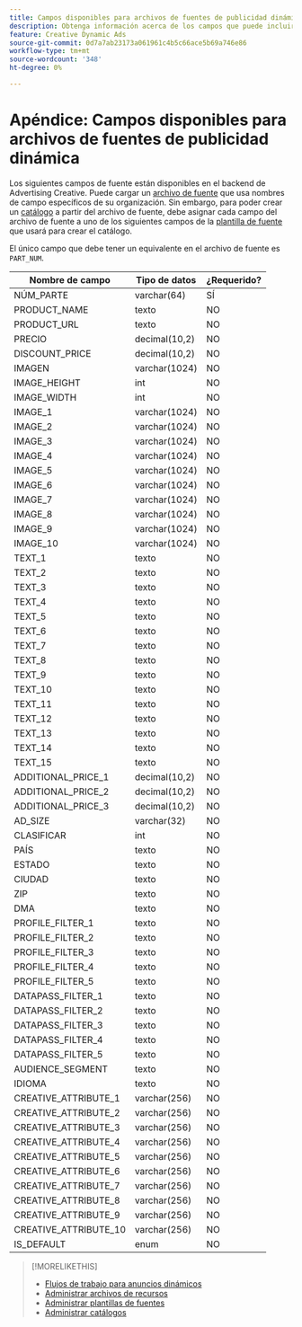 ```yaml
---
title: Campos disponibles para archivos de fuentes de publicidad dinámica
description: Obtenga información acerca de los campos que puede incluir en los archivos de fuente que utiliza para crear anuncios dinámicos.
feature: Creative Dynamic Ads
source-git-commit: 0d7a7ab23173a061961c4b5c66ace5b69a746e86
workflow-type: tm+mt
source-wordcount: '348'
ht-degree: 0%

---
```


# Apéndice: Campos disponibles para archivos de fuentes de publicidad dinámica

Los siguientes campos de fuente están disponibles en el backend de Advertising Creative. Puede cargar un [archivo de fuente](/help/creative/feeds/asset-manage.md) que usa nombres de campo específicos de su organización. Sin embargo, para poder crear un [catálogo](/help/creative/feeds/catalog-manage.md) a partir del archivo de fuente, debe asignar cada campo del archivo de fuente a uno de los siguientes campos de la [plantilla de fuente](/help/creative/feeds/feed-template-manage.md) que usará para crear el catálogo.

El único campo que debe tener un equivalente en el archivo de fuente es `PART_NUM`.

<!-- Questions:

What are these?
Rank
PROFILE_FILTER fields



Do geo fields need be populated as follows:
Country: 2 Letter country code (example: US)
State: state code_2 letter country code (example: CA_US)
City: City name_State code_2 letter country code (example: San Jose_CA_US)
DMA: DMA _2 letter country code (example: 201_US)
Zipcode: Zip code_2 letter country code (example: 94086_US)


TRUE?   GEO fields(Country/State/City/DMA/Zip), UT fields (UT1/UT2/UT3/UT4/UT5) [do we have an equivalent now?], Filtering fields(F1/F2/F3/F4/F5) can have comma separated values. We can have upto 2K characters.

TRUE FOR CSV AND TSV? character encoding on text format files should be UTF-8 -- If yes, then add that with feed file requirements.

-->

| Nombre de campo | Tipo de datos | ¿Requerido? |
|------------|-----------|-----------|
| NÚM_PARTE | varchar(64) | SÍ |
| PRODUCT_NAME | texto | NO |
| PRODUCT_URL | texto | NO |
| PRECIO | decimal(10,2) | NO |
| DISCOUNT_PRICE | decimal(10,2) | NO |
| IMAGEN | varchar(1024) | NO |
| IMAGE_HEIGHT | int | NO |
| IMAGE_WIDTH | int | NO |
| IMAGE_1 | varchar(1024) | NO |
| IMAGE_2 | varchar(1024) | NO |
| IMAGE_3 | varchar(1024) | NO |
| IMAGE_4 | varchar(1024) | NO |
| IMAGE_5 | varchar(1024) | NO |
| IMAGE_6 | varchar(1024) | NO |
| IMAGE_7 | varchar(1024) | NO |
| IMAGE_8 | varchar(1024) | NO |
| IMAGE_9 | varchar(1024) | NO |
| IMAGE_10 | varchar(1024) | NO |
| TEXT_1 | texto | NO |
| TEXT_2 | texto | NO |
| TEXT_3 | texto | NO |
| TEXT_4 | texto | NO |
| TEXT_5 | texto | NO |
| TEXT_6 | texto | NO |
| TEXT_7 | texto | NO |
| TEXT_8 | texto | NO |
| TEXT_9 | texto | NO |
| TEXT_10 | texto | NO |
| TEXT_11 | texto | NO |
| TEXT_12 | texto | NO |
| TEXT_13 | texto | NO |
| TEXT_14 | texto | NO |
| TEXT_15 | texto | NO |
| ADDITIONAL_PRICE_1 | decimal(10,2) | NO |
| ADDITIONAL_PRICE_2 | decimal(10,2) | NO |
| ADDITIONAL_PRICE_3 | decimal(10,2) | NO |
| AD_SIZE | varchar(32) | NO |
| CLASIFICAR | int | NO |
| PAÍS | texto | NO |
| ESTADO | texto | NO |
| CIUDAD | texto | NO |
| ZIP | texto | NO |
| DMA | texto | NO |
| PROFILE_FILTER_1 | texto | NO |
| PROFILE_FILTER_2 | texto | NO |
| PROFILE_FILTER_3 | texto | NO |
| PROFILE_FILTER_4 | texto | NO |
| PROFILE_FILTER_5 | texto | NO |
| DATAPASS_FILTER_1 | texto | NO |
| DATAPASS_FILTER_2 | texto | NO |
| DATAPASS_FILTER_3 | texto | NO |
| DATAPASS_FILTER_4 | texto | NO |
| DATAPASS_FILTER_5 | texto | NO |
| AUDIENCE_SEGMENT | texto | NO |
| IDIOMA | texto | NO |
| CREATIVE_ATTRIBUTE_1 | varchar(256) | NO |
| CREATIVE_ATTRIBUTE_2 | varchar(256) | NO |
| CREATIVE_ATTRIBUTE_3 | varchar(256) | NO |
| CREATIVE_ATTRIBUTE_4 | varchar(256) | NO |
| CREATIVE_ATTRIBUTE_5 | varchar(256) | NO |
| CREATIVE_ATTRIBUTE_6 | varchar(256) | NO |
| CREATIVE_ATTRIBUTE_7 | varchar(256) | NO |
| CREATIVE_ATTRIBUTE_8 | varchar(256) | NO |
| CREATIVE_ATTRIBUTE_9 | varchar(256) | NO |
| CREATIVE_ATTRIBUTE_10 | varchar(256) | NO |
| IS_DEFAULT | enum | NO |

>[!MORELIKETHIS]
>
>* [Flujos de trabajo para anuncios dinámicos](/help/creative/introduction/workflow-dynamic-ads.md)
>* [Administrar archivos de recursos](/help/creative/feeds/asset-manage.md)
>* [Administrar plantillas de fuentes](/help/creative/feeds/feed-template-manage.md)
>* [Administrar catálogos](/help/creative/feeds/catalog-manage.md)
